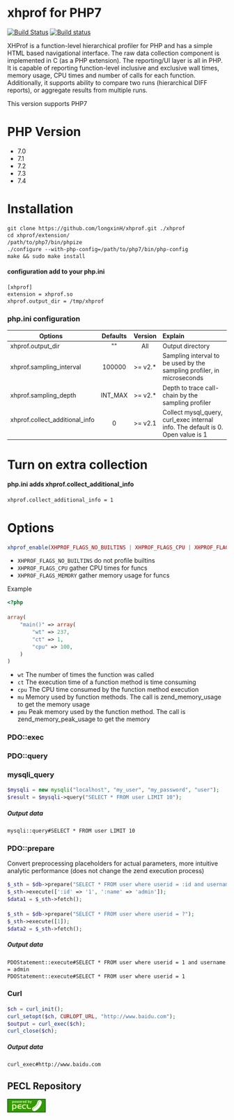 # xhprof for PHP7
[![Build Status](https://travis-ci.com/longxinH/xhprof.svg?branch=master)](https://travis-ci.com/longxinH/xhprof) [![Build status](https://ci.appveyor.com/api/projects/status/dornfeel5yutaxte/branch/master?svg=true)](https://ci.appveyor.com/project/longxinH/xhprof/branch/master)

XHProf is a function-level hierarchical profiler for PHP and has a simple HTML based navigational interface. The raw data collection component is implemented in C (as a PHP extension). The reporting/UI layer is all in PHP. It is capable of reporting function-level inclusive and exclusive wall times, memory usage, CPU times and number of calls for each function. Additionally, it supports ability to compare two runs (hierarchical DIFF reports), or aggregate results from multiple runs.

This version supports PHP7

# PHP Version
- 7.0
- 7.1
- 7.2
- 7.3
- 7.4

# Installation
```
git clone https://github.com/longxinH/xhprof.git ./xhprof
cd xhprof/extension/
/path/to/php7/bin/phpize
./configure --with-php-config=/path/to/php7/bin/php-config
make && sudo make install
```

#### configuration add to your php.ini
```
[xhprof]
extension = xhprof.so
xhprof.output_dir = /tmp/xhprof
```

### php.ini configuration
|      Options        |  Defaults  |  Version  |  Explain  |
| --------------- |:-------------:|:-------------:|:---------|
|xhprof.output_dir  | "" | All |Output directory|
|xhprof.sampling_interval  | 100000 | >= v2.* | Sampling interval to be used by the sampling profiler, in microseconds|
|xhprof.sampling_depth  | INT_MAX | >= v2.* | Depth to trace call-chain by the sampling profiler|
|xhprof.collect_additional_info  | 0 | >= v2.1 | Collect mysql_query, curl_exec internal info. The default is 0. Open value is 1|

# Turn on extra collection
#### php.ini adds xhprof.collect_additional_info
```sh
xhprof.collect_additional_info = 1
````
# Options
```php
xhprof_enable(XHPROF_FLAGS_NO_BUILTINS | XHPROF_FLAGS_CPU | XHPROF_FLAGS_MEMORY);
```
- `XHPROF_FLAGS_NO_BUILTINS` do not profile builtins
- `XHPROF_FLAGS_CPU` gather CPU times for funcs
- `XHPROF_FLAGS_MEMORY` gather memory usage for funcs

Example
```php
<?php

array(
    "main()" => array(
        "wt" => 237,
        "ct" => 1,
        "cpu" => 100,
    )
)
```

- `wt` The number of times the function was called
- `ct` The execution time of a function method is time consuming
- `cpu` The CPU time consumed by the function method execution
- `mu` Memory used by function methods. The call is zend_memory_usage to get the memory usage
- `pmu` Peak memory used by the function method. The call is zend_memory_peak_usage to get the memory

### PDO::exec
### PDO::query
### mysqli_query
```php
$mysqli = new mysqli("localhost", "my_user", "my_password", "user");
$result = $mysqli->query("SELECT * FROM user LIMIT 10");
```
##### Output data
```
mysqli::query#SELECT * FROM user LIMIT 10
```

### PDO::prepare
Convert preprocessing placeholders for actual parameters, more intuitive analytic performance (does not change the zend execution process)
```php
$_sth = $db->prepare("SELECT * FROM user where userid = :id and username = :name");
$_sth->execute([':id' => '1', ':name' => 'admin']);
$data1 = $_sth->fetch();

$_sth = $db->prepare("SELECT * FROM user where userid = ?");
$_sth->execute([1]);
$data2 = $_sth->fetch();
```
##### Output data
```
PDOStatement::execute#SELECT * FROM user where userid = 1 and username = admin
PDOStatement::execute#SELECT * FROM user where userid = 1
```

### Curl
```php
$ch = curl_init();
curl_setopt($ch, CURLOPT_URL, "http://www.baidu.com");
$output = curl_exec($ch);
curl_close($ch);
```
##### Output data
```
curl_exec#http://www.baidu.com
```

## PECL Repository
[![pecl](resource/pecl.png)](https://pecl.php.net/package/xhprof)
